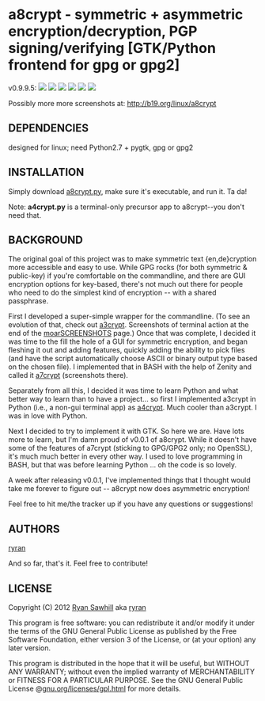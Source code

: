 a8crypt - symmetric + asymmetric encryption/decryption, PGP signing/verifying [GTK/Python frontend for gpg or gpg2]
===============================================================

v0.9.9.5:
![](http://b19.org/linux/a8crypt/txt_s.png)
![](http://b19.org/linux/a8crypt/txt_s_a_sign.png)
![](http://b19.org/linux/a8crypt/txt_clearsign.png)
![](http://b19.org/linux/a8crypt/file_encrypt.png)
![](http://b19.org/linux/a8crypt/file_sign1.png)
![](http://b19.org/linux/a8crypt/file_sign2.png)

Possibly more more screenshots at: http://b19.org/linux/a8crypt

DEPENDENCIES
------------
designed for linux; need Python2.7 + pygtk, gpg or gpg2


INSTALLATION
------------
Simply download [a8crypt.py](https://raw.github.com/ryran/a8crypt/master/a8crypt.py), make sure it's executable, and run it. Ta da!

Note: **a4crypt.py** is a terminal-only precursor app to a8crypt--you don't need that.


BACKGROUND
----------

The original goal of this project was to make symmetric text {en,de}cryption more accessible and easy to use. While GPG rocks (for both symmetric & public-key) if you're comfortable on the commandline, and there are GUI encryption options for key-based, there's not much out there for people who need to do the simplest kind of encryption -- with a shared passphrase.

First I developed a super-simple wrapper for the commandline. (To see an evolution of that, check out [a3crypt](/ryran/a7crypt/blob/master/a3crypt). Screenshots of terminal action at the end of the [moarSCREENSHOTS](/ryran/a7crypt/blob/master/moarSCREENSHOTS.md) page.) Once that was complete, I decided it was time to the fill the hole of a GUI for symmetric encryption, and began fleshing it out and adding features, quickly adding the ability to pick files (and have the script automatically choose ASCII or binary output type based on the chosen file). I implemented that in BASH with the help of Zenity and called it [a7crypt](/ryran/a7crypt/) (screenshots there).

Separately from all this, I decided it was time to learn Python and what better way to learn than to have a project... so first I implemented a3crypt in Python (i.e., a non-gui terminal app) as [a4crypt](/ryran/a8crypt/blob/master/a4crypt.py). Much cooler than a3crypt. I was in love with Python.

Next I decided to try to implement it with GTK. So here we are. Have lots more to learn, but I'm damn proud of v0.0.1 of a8crypt. While it doesn't have some of the features of a7crypt (sticking to GPG/GPG2 only; no OpenSSL), it's much much better in every other way. I used to love programming in BASH, but that was before learning Python ... oh the code is so lovely.

A week after releasing v0.0.1, I've implemented things that I thought would take me forever to figure out -- a8crypt now does asymmetric encryption!

Feel free to hit me/the tracker up if you have any questions or suggestions!


AUTHORS
-------

[ryran](https://github.com/ryran)

And so far, that's it. Feel free to contribute!


LICENSE
-------

Copyright (C) 2012 [Ryan Sawhill](http://b19.org) aka [ryran](https://github.com/ryran)

This program is free software: you can redistribute it and/or modify
it under the terms of the GNU General Public License as published by
the Free Software Foundation, either version 3 of the License, or
(at your option) any later version.

This program is distributed in the hope that it will be useful,
but WITHOUT ANY WARRANTY; without even the implied warranty of
MERCHANTABILITY or FITNESS FOR A PARTICULAR PURPOSE. See the GNU
General Public License @[gnu.org/licenses/gpl.html](http://gnu.org/licenses/gpl.html>) for more details.

